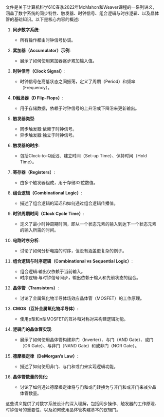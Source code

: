 文件是关于计算机科学61C春季2022年McMahon和Weaver课程的一系列讲义，涵盖了数字系统的同步特性、触发器、时钟信号、组合逻辑与时序逻辑、以及晶体管的基础知识。以下是核心内容的概述:

1. **同步数字系统**:
   - 所有操作都由时钟信号协调。

2. **累加器（Accumulator）示例**:
   - 展示了如何使用累加器逐步累加输入值。

3. **时钟信号（Clock Signal）**:
   - 时钟信号在高低状态之间振荡，定义了周期（Period）和频率（Frequency）。

4. **D触发器（D Flip-Flops）**:
   - 用于存储数据，依赖于时钟信号的上升沿或下降沿来更新输出。

5. **触发器类型**:
   - 同步触发器:依赖于时钟信号。
   - 异步触发器:独立于时钟信号。

6. **触发器的时序**:
   - 包括Clock-to-Q延迟、建立时间（Set-up Time）、保持时间（Hold Time）。

7. **寄存器（Registers）**:
   - 由多个触发器组成，用于存储32位数值。

8. **组合逻辑（Combinational Logic）**:
   - 描述了组合逻辑的延迟和如何通过组合逻辑传播值。

9. **时钟周期时间（Clock Cycle Time）**:
   - 定义了最小时钟周期时间，即从一个状态元素的输入到达下一个状态元素的输入所需的时间。

10. **电路时序分析**:
    - 讨论了如何分析电路的时序，但没有涵盖更复杂的例子。

11. **组合逻辑与时序逻辑（Combinational vs Sequential Logic）**:
    - 组合逻辑:输出仅依赖于当前输入。
    - 时序逻辑:与时钟信号同步，输出依赖于输入和先前状态的组合。

12. **晶体管（Transistors）**:
    - 讨论了金属氧化物半导体场效应晶体管（MOSFET）的工作原理。

13. **CMOS（互补金属氧化物半导体）**:
    - 使用p型和n型MOSFET的互补和对称对来构建逻辑功能。

14. **逻辑门的晶体管实现**:
    - 展示了如何使用晶体管构建非门（Inverter）、与门（AND Gate）、或门（OR Gate）、与非门（NAND Gate）和或非门（NOR Gate）。

15. **德摩根定律（DeMorgan’s Law）**:
    - 描述了如何使用非门、与门和或门来实现逻辑功能。

16. **晶体管数量的优化**:
    - 讨论了如何通过德摩根定律将与门和或门转换为与非门和或非门来减少晶体管数量。

这些讲义提供了对数字系统设计的深入理解，包括同步操作、触发器的工作原理、时钟信号的重要性、以及如何使用晶体管构建基本的逻辑门。
